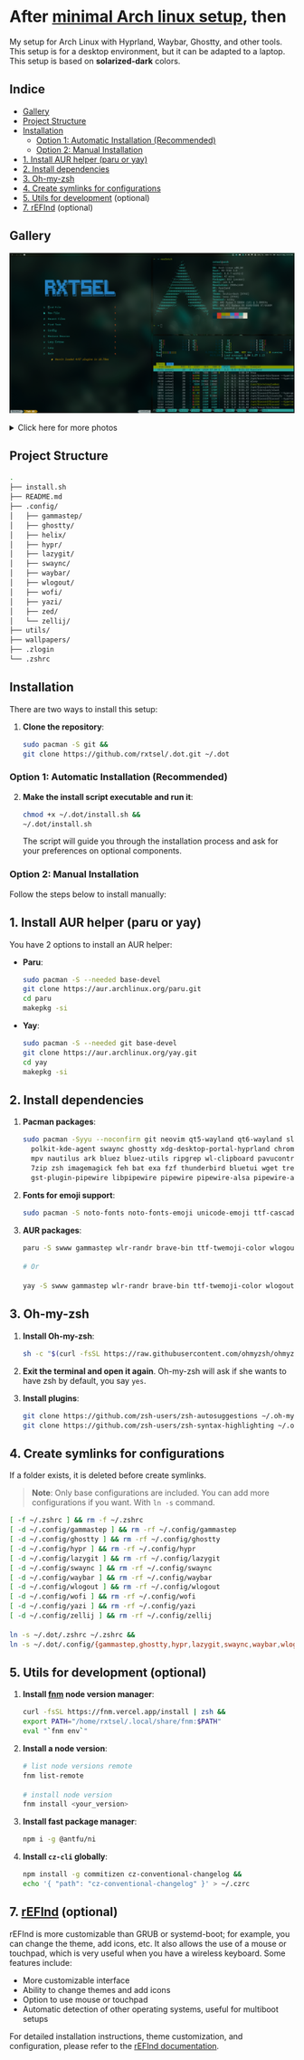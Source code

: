 # After [minimal Arch linux setup](https://www.rxtsel.dev/en/blog/how-to-install-arch-linux-using-the-command-line/), then

My setup for Arch Linux with Hyprland, Waybar, Ghostty, and other tools. This setup is for a desktop environment, but it can be adapted to a laptop. This setup is based on **solarized-dark** colors.

## Indice

<!--toc:start-->
- [Gallery](#gallery)
- [Project Structure](#project-structure)
- [Installation](#installation)
  - [Option 1: Automatic Installation (Recommended)](#option-1-automatic-installation-recommended)
  - [Option 2: Manual Installation](#option-2-manual-installation)
- [1. Install AUR helper (paru or yay)](#1-install-aur-helper-paru-or-yay)
- [2. Install dependencies](#2-install-dependencies)
- [3. Oh-my-zsh](#3-oh-my-zsh)
- [4. Create symlinks for configurations](#4-create-symlinks-for-configurations)
- [5. Utils for development](#5-utils-for-development-optional) (optional)
- [7. rEFInd](#7-refindhttpswikiarchlinuxorgtitlerefind-optional) (optional)
<!--toc:end-->

## Gallery

![desktop1](./screenshots/1714592501_grim.png)

<details>
  <summary>Click here for more photos</summary>

|                                                           |                                                       |
| --------------------------------------------------------- | ----------------------------------------------------- |
| ![desktop screentshot](./screenshots/1714785616_grim.png) | ![nvim screenshot](./screenshots/1714786448_grim.png) |

</details>

## Project Structure

```sh
.
├── install.sh
├── README.md
├── .config/
│   ├── gammastep/
│   ├── ghostty/
│   ├── helix/
│   ├── hypr/
│   ├── lazygit/
│   ├── swaync/
│   ├── waybar/
│   ├── wlogout/
│   ├── wofi/
│   ├── yazi/
│   ├── zed/
│   └── zellij/
├── utils/
├── wallpapers/
├── .zlogin
└── .zshrc
```

## Installation

There are two ways to install this setup:

1. **Clone the repository**:

   ```bash
   sudo pacman -S git &&
   git clone https://github.com/rxtsel/.dot.git ~/.dot
   ```

### Option 1: Automatic Installation (Recommended)

2. **Make the install script executable and run it**:

   ```bash
   chmod +x ~/.dot/install.sh &&
   ~/.dot/install.sh
   ```

   The script will guide you through the installation process and ask for your preferences on optional components.

### Option 2: Manual Installation

Follow the steps below to install manually:

## 1. Install AUR helper (paru or yay)

You have 2 options to install an AUR helper:

- **Paru**:

  ```bash
  sudo pacman -S --needed base-devel
  git clone https://aur.archlinux.org/paru.git
  cd paru
  makepkg -si
  ```

- **Yay**:

  ```bash
  sudo pacman -S --needed git base-devel
  git clone https://aur.archlinux.org/yay.git
  cd yay
  makepkg -si
  ```

## 2. Install dependencies

1. **Pacman packages**:

   ```bash
   sudo pacman -Syyu --noconfirm git neovim qt5-wayland qt6-wayland slurp wofi grim hyprland \
     polkit-kde-agent swaync ghostty xdg-desktop-portal-hyprland chromium yazi fd \
     mpv nautilus ark bluez bluez-utils ripgrep wl-clipboard pavucontrol unzip libnotify fuse2 \
     7zip zsh imagemagick feh bat exa fzf thunderbird bluetui wget tree btop macchina lazygit waybar \
     gst-plugin-pipewire libpipewire pipewire pipewire-alsa pipewire-audio pipewire-jack pipewire-pulse discord
   ```

2. **Fonts for emoji support**:

   ```bash
   sudo pacman -S noto-fonts noto-fonts-emoji unicode-emoji ttf-cascadia-code-nerd ttf-nerd-fonts-symbols ttf-font-awesome powerline-fonts --noconfirm
   ```

3. **AUR packages**:

   ```bash
   paru -S swww gammastep wlr-randr brave-bin ttf-twemoji-color wlogout

   # Or

   yay -S swww gammastep wlr-randr brave-bin ttf-twemoji-color wlogout
   ```

## 3. Oh-my-zsh

1. **Install Oh-my-zsh**:

   ```bash
   sh -c "$(curl -fsSL https://raw.githubusercontent.com/ohmyzsh/ohmyzsh/master/tools/install.sh)"
   ```

2. **Exit the terminal and open it again**. Oh-my-zsh will ask if she wants to have zsh by default, you say `yes`.
3. **Install plugins**:

   ```bash
   git clone https://github.com/zsh-users/zsh-autosuggestions ~/.oh-my-zsh/custom/plugins/zsh-autosuggestions &&
   git clone https://github.com/zsh-users/zsh-syntax-highlighting ~/.oh-my-zsh/custom/plugins/zsh-syntax-highlighting
   ```

## 4. Create symlinks for configurations

If a folder exists, it is deleted before create symlinks.

> **Note**: Only base configurations are included. You can add more configurations if you want. With `ln -s` command.

```bash
[ -f ~/.zshrc ] && rm -f ~/.zshrc
[ -d ~/.config/gammastep ] && rm -rf ~/.config/gammastep
[ -d ~/.config/ghostty ] && rm -rf ~/.config/ghostty
[ -d ~/.config/hypr ] && rm -rf ~/.config/hypr
[ -d ~/.config/lazygit ] && rm -rf ~/.config/lazygit
[ -d ~/.config/swaync ] && rm -rf ~/.config/swaync
[ -d ~/.config/waybar ] && rm -rf ~/.config/waybar
[ -d ~/.config/wlogout ] && rm -rf ~/.config/wlogout
[ -d ~/.config/wofi ] && rm -rf ~/.config/wofi
[ -d ~/.config/yazi ] && rm -rf ~/.config/yazi
[ -d ~/.config/zellij ] && rm -rf ~/.config/zellij

ln -s ~/.dot/.zshrc ~/.zshrc &&
ln -s ~/.dot/.config/{gammastep,ghostty,hypr,lazygit,swaync,waybar,wlogout,wofi,yazi,zellij} ~/.config
```

## 5. Utils for development (optional)

1. **Install [fnm](https://github.com/Schniz/fnm) node version manager**:

   ```bash
   curl -fsSL https://fnm.vercel.app/install | zsh &&
   export PATH="/home/rxtsel/.local/share/fnm:$PATH"
   eval "`fnm env`"
   ```

2. **Install a node version**:

   ```bash
   # list node versions remote
   fnm list-remote

   # install node version
   fnm install <your_version>
   ```

3. **Install fast package manager**:

   ```bash
   npm i -g @antfu/ni
   ```

4. **Install `cz-cli` globally**:

   ```bash
   npm install -g commitizen cz-conventional-changelog &&
   echo '{ "path": "cz-conventional-changelog" }' > ~/.czrc
   ```

## 7. [rEFInd](https://wiki.archlinux.org/title/REFInd) (optional)

rEFInd is more customizable than GRUB or systemd-boot; for example, you can change the theme, add icons, etc. It also allows the use of a mouse or touchpad, which is very useful when you have a wireless keyboard. Some features include:

- More customizable interface
- Ability to change themes and add icons
- Option to use mouse or touchpad
- Automatic detection of other operating systems, useful for multiboot setups

For detailed installation instructions, theme customization, and configuration, please refer to the [rEFInd documentation](utils/refind/README.md).
